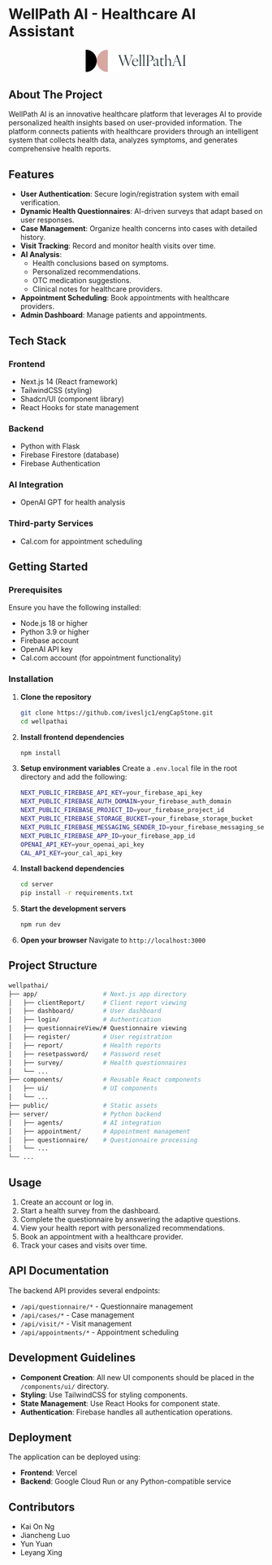 # WellPath AI - Healthcare AI Assistant

<p align="center">
  <img src="public/wplogo.svg" alt="WellPath AI Logo" width="200"/>
</p>

## About The Project

WellPath AI is an innovative healthcare platform that leverages AI to provide personalized health insights based on user-provided information. The platform connects patients with healthcare providers through an intelligent system that collects health data, analyzes symptoms, and generates comprehensive health reports.

## Features

- **User Authentication**: Secure login/registration system with email verification.
- **Dynamic Health Questionnaires**: AI-driven surveys that adapt based on user responses.
- **Case Management**: Organize health concerns into cases with detailed history.
- **Visit Tracking**: Record and monitor health visits over time.
- **AI Analysis**:
  - Health conclusions based on symptoms.
  - Personalized recommendations.
  - OTC medication suggestions.
  - Clinical notes for healthcare providers.
- **Appointment Scheduling**: Book appointments with healthcare providers.
- **Admin Dashboard**: Manage patients and appointments.

## Tech Stack

### **Frontend**

- Next.js 14 (React framework)
- TailwindCSS (styling)
- Shadcn/UI (component library)
- React Hooks for state management

### **Backend**

- Python with Flask
- Firebase Firestore (database)
- Firebase Authentication

### **AI Integration**

- OpenAI GPT for health analysis

### **Third-party Services**

- Cal.com for appointment scheduling

## Getting Started

### Prerequisites

Ensure you have the following installed:

- Node.js 18 or higher
- Python 3.9 or higher
- Firebase account
- OpenAI API key
- Cal.com account (for appointment functionality)

### Installation

1. **Clone the repository**

   ```sh
   git clone https://github.com/ivesljc1/engCapStone.git
   cd wellpathai
   ```

2. **Install frontend dependencies**

   ```sh
   npm install
   ```

3. **Setup environment variables**
   Create a `.env.local` file in the root directory and add the following:

   ```sh
   NEXT_PUBLIC_FIREBASE_API_KEY=your_firebase_api_key
   NEXT_PUBLIC_FIREBASE_AUTH_DOMAIN=your_firebase_auth_domain
   NEXT_PUBLIC_FIREBASE_PROJECT_ID=your_firebase_project_id
   NEXT_PUBLIC_FIREBASE_STORAGE_BUCKET=your_firebase_storage_bucket
   NEXT_PUBLIC_FIREBASE_MESSAGING_SENDER_ID=your_firebase_messaging_sender_id
   NEXT_PUBLIC_FIREBASE_APP_ID=your_firebase_app_id
   OPENAI_API_KEY=your_openai_api_key
   CAL_API_KEY=your_cal_api_key
   ```

4. **Install backend dependencies**

   ```sh
   cd server
   pip install -r requirements.txt
   ```

5. **Start the development servers**

   ```sh
   npm run dev
   ```

6. **Open your browser**
   Navigate to `http://localhost:3000`

## Project Structure

```sh
wellpathai/
├── app/                  # Next.js app directory
│   ├── clientReport/     # Client report viewing
│   ├── dashboard/        # User dashboard
│   ├── login/            # Authentication
│   ├── questionnaireView/# Questionnaire viewing
│   ├── register/         # User registration
│   ├── report/           # Health reports
│   ├── resetpassword/    # Password reset
│   ├── survey/           # Health questionnaires
│   └── ...
├── components/           # Reusable React components
│   ├── ui/               # UI components
│   └── ...
├── public/               # Static assets
├── server/               # Python backend
│   ├── agents/           # AI integration
│   ├── appointment/      # Appointment management
│   ├── questionnaire/    # Questionnaire processing
│   └── ...
└── ...
```

## Usage

1. Create an account or log in.
2. Start a health survey from the dashboard.
3. Complete the questionnaire by answering the adaptive questions.
4. View your health report with personalized recommendations.
5. Book an appointment with a healthcare provider.
6. Track your cases and visits over time.

## API Documentation

The backend API provides several endpoints:

- `/api/questionnaire/*` - Questionnaire management
- `/api/cases/*` - Case management
- `/api/visit/*` - Visit management
- `/api/appointments/*` - Appointment scheduling

## Development Guidelines

- **Component Creation**: All new UI components should be placed in the `/components/ui/` directory.
- **Styling**: Use TailwindCSS for styling components.
- **State Management**: Use React Hooks for component state.
- **Authentication**: Firebase handles all authentication operations.

## Deployment

The application can be deployed using:

- **Frontend**: Vercel
- **Backend**: Google Cloud Run or any Python-compatible service

## Contributors

- Kai On Ng
- Jiancheng Luo
- Yun Yuan
- Leyang Xing
